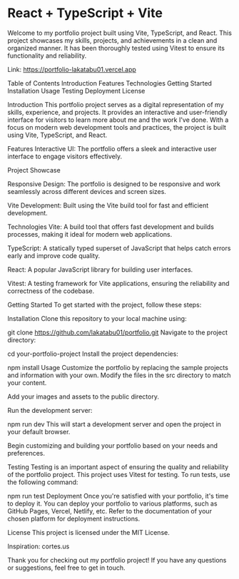 # React + TypeScript + Vite

Welcome to my portfolio project built using Vite, TypeScript, and React. This project showcases my skills, projects, and achievements in a clean and organized manner. It has been thoroughly tested using Vitest to ensure its functionality and reliability.

Link: https://portfolio-lakatabu01.vercel.app

Table of Contents
Introduction
Features
Technologies
Getting Started
Installation
Usage
Testing
Deployment
License

Introduction
This portfolio project serves as a digital representation of my skills, experience, and projects. It provides an interactive and user-friendly interface for visitors to learn more about me and the work I've done. With a focus on modern web development tools and practices, the project is built using Vite, TypeScript, and React.

Features
Interactive UI: The portfolio offers a sleek and interactive user interface to engage visitors effectively.

Project Showcase

Responsive Design: The portfolio is designed to be responsive and work seamlessly across different devices and screen sizes.

Vite Development: Built using the Vite build tool for fast and efficient development.

Technologies
Vite: A build tool that offers fast development and builds processes, making it ideal for modern web applications.

TypeScript: A statically typed superset of JavaScript that helps catch errors early and improve code quality.

React: A popular JavaScript library for building user interfaces.

Vitest: A testing framework for Vite applications, ensuring the reliability and correctness of the codebase.

Getting Started
To get started with the project, follow these steps:

Installation
Clone this repository to your local machine using:

git clone https://github.com/lakatabu01/portfolio.git
Navigate to the project directory:

cd your-portfolio-project
Install the project dependencies:

npm install
Usage
Customize the portfolio by replacing the sample projects and information with your own. Modify the files in the src directory to match your content.

Add your images and assets to the public directory.

Run the development server:

npm run dev
This will start a development server and open the project in your default browser.

Begin customizing and building your portfolio based on your needs and preferences.

Testing
Testing is an important aspect of ensuring the quality and reliability of the portfolio project. This project uses Vitest for testing. To run tests, use the following command:

npm run test
Deployment
Once you're satisfied with your portfolio, it's time to deploy it. You can deploy your portfolio to various platforms, such as GitHub Pages, Vercel, Netlify, etc. Refer to the documentation of your chosen platform for deployment instructions.

License
This project is licensed under the MIT License.

Inspiration: cortes.us

Thank you for checking out my portfolio project! If you have any questions or suggestions, feel free to get in touch.
